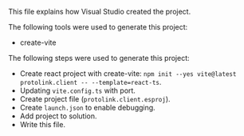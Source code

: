 This file explains how Visual Studio created the project.

The following tools were used to generate this project:
- create-vite

The following steps were used to generate this project:
- Create react project with create-vite: `npm init --yes vite@latest protolink.client -- --template=react-ts`.
- Updating `vite.config.ts` with port.
- Create project file (`protolink.client.esproj`).
- Create `launch.json` to enable debugging.
- Add project to solution.
- Write this file.
